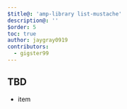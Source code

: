 ```yaml
---
$title@: 'amp-library list-mustache'
description@: ''
$order: 5
toc: true
author: jaygray0919
contributors:
  - gigster99
---
```


## TBD

- item

